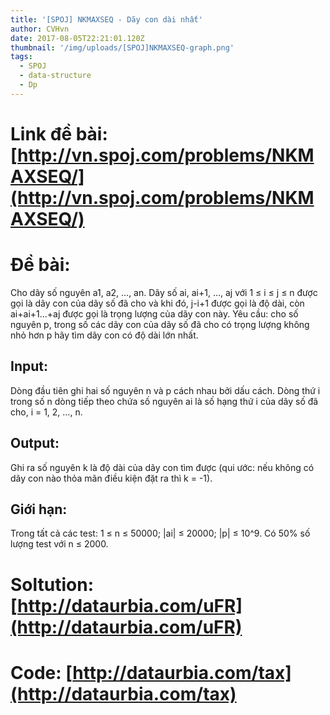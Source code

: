 ```yaml
---
title: '[SPOJ] NKMAXSEQ - Dãy con dài nhất'
author: CVHvn
date: 2017-08-05T22:21:01.120Z
thumbnail: '/img/uploads/[SPOJ]NKMAXSEQ-graph.png'
tags:
  - SPOJ
  - data-structure
  - Dp
---
```

# Link đề bài: [http://vn.spoj.com/problems/NKMAXSEQ/](http://vn.spoj.com/problems/NKMAXSEQ/)

# Đề bài:
Cho dãy số nguyên a1, a2, …, an.
Dãy số ai, ai+1, …, aj với 1 ≤ i ≤ j ≤ n được gọi là dãy con của dãy số đã cho và khi đó, j-i+1 được gọi là độ dài, còn ai+ai+1...+aj được gọi là trọng lượng của dãy con này.
Yêu cầu: cho số nguyên p, trong số các dãy con của dãy số đã cho có trọng lượng không nhỏ hơn p hãy tìm dãy con có độ dài lớn nhất.

## Input:
Dòng đầu tiên ghi hai số nguyên n và p cách nhau bởi dấu cách.
Dòng thứ i trong số n dòng tiếp theo chứa số nguyên ai là số hạng thứ i của dãy số đã cho, i = 1, 2, …, n.

## Output: 
Ghi ra số nguyên k là độ dài của dãy con tìm được (qui ước: nếu không có dãy con nào thỏa mãn điều kiện đặt ra thì k = -1).

## Giới hạn:
Trong tất cả các test: 1 ≤ n ≤ 50000; |ai| ≤ 20000; |p| ≤ 10^9. Có 50% số lượng test với n ≤ 2000.

# Soltution: [http://dataurbia.com/uFR](http://dataurbia.com/uFR)

# Code: [http://dataurbia.com/tax](http://dataurbia.com/tax)


